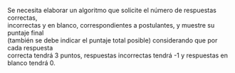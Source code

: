 Se necesita elaborar un algoritmo que solicite el número de respuestas correctas,  
incorrectas y en blanco, correspondientes a postulantes, y muestre su puntaje final  
(también se debe indicar el puntaje total posible) considerando que por cada respuesta  
correcta tendrá 3 puntos, respuestas incorrectas tendrá -1 y respuestas en blanco tendrá 0. 
